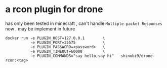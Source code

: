 # a rcon plugin for drone

has only been tested in minecraft , can't handle `Multiple-packet Responses` now , may be implement in future

```shell script
docker run -e PLUGIN_HOST=127.0.0.1        \
           -e PLUGIN_PORT=25575            \
           -e PLUGIN_PASSWORD=<password>   \
           -e PLUGIN_TIMEOUT=60000         \
           -e PLUGIN_COMMANDS="say hello,say hi"   shinobi9/drone-rcon:<tag>
```